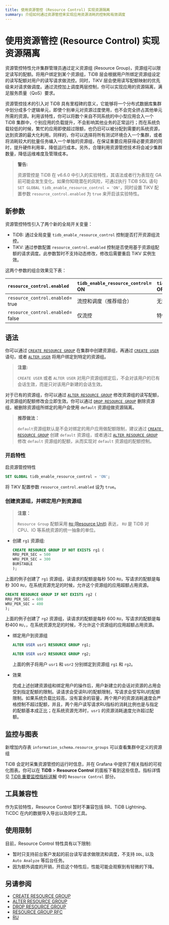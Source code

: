 ```yaml
---
title: 使用资源管控 (Resource Control) 实现资源隔离
summary: 介绍如何通过资源管控来实现应用资源消耗的控制和有效调度
---
```


# 使用资源管控 (Resource Control) 实现资源隔离

资源管控特性允许集群管理员通过定义资源组 (Resource Group)，资源组可以限定读写的配额。将用户绑定到某个资源组，TiDB 层会根据用户所绑定资源组设定的读写配额对用户的读写请求做流控。同时，TiKV 层会使用读写配额映射的优先级来对请求做调度。通过流控加上调度两层控制，你可以实现应用的资源隔离，满足服务质量（QoS）要求。

资源管控技术的引入对 TiDB 具有里程碑的意义，它能够将一个分布式数据库集群中划分成多个逻辑单元，即使个别单元对资源过度使用，也不会完全挤占其他单元所需的资源。利用该特性，你可以将数个来自不同系统的中小型应用合入一个 TiDB 集群中，个别应用的负载提升，不会影响其他业务的正常运行；而在系统负载较低的时候，繁忙的应用即使超过限额，也仍旧可以被分配到需要的系统资源，达到资源的最大化利用。同样的，你可以选择将所有测试环境合入一个集群，或者将消耗较大的批量任务编入一个单独的资源组，在保证重要应用获得必要资源的同时，提升硬件利用率，降低运行成本。另外，合理利用资源管控技术将会减少集群数量，降低运维难度及管理成本。

> **警告:**
>
>资源管控是 TiDB 在 v6.6.0 中引入的实验特性，其语法或者行为表现在 GA 前可能会发生变化。如果你知晓潜在的风险，可通过执行 TiDB SQL 语句`SET GLOBAL tidb_enable_resource_control = 'ON'`，同时设置 TiKV 配置参数 `resource_control.enabled` 为 `true` 来开启该实验特性。

## 新参数

资源管控特性引入了两个新的全局开关变量：

* TiDB: 通过全局变量 `tidb_enable_resource_control` 控制是否打开资源组流控。
* TiKV: 通过参数配置 `resource_control.enabled` 控制是否使用基于资源组配额的请求调度。此参数暂时不支持动态修改，修改后需要重启 TiKV 实例生效。

这两个参数的组合效果见下表：

| `resource_control.enabled`  | `tidb_enable_resource_control`= ON   | `tidb_enable_resource_control`= OFF  |
|:----------------------------|:-------------------------------------|:------------------------------------|
| `resource_control.enabled`= true  |  流控和调度（推荐组合）            | 无效配置                         |  
| `resource_control.enabled`= false |  仅流控                         |  特性被关闭                   |

## 语法

你可以通过 [`CREATE RESOURCE GROUP`](/sql-statements/sql-statement-create-resource-group.md) 在集群中创建资源组，再通过 [`CREATE USER`](/sql-statements/sql-statement-create-user.md) 语句，或者 [`ALTER USER`](/sql-statements/sql-statement-alter-user.md) 将用户绑定到特定的资源组。

> **注意:**
> 
> `CREATE USER` 或者 `ALTER USER` 对用户资源组绑定后，不会对该用户的已有会话生效，而是只对该用户新建的会话生效。

对于已有的资源组，你可以通过 [`ALTER RESOURCE GROUP`](/sql-statements/sql-statement-alter-resource-group.md) 修改资源组的读写配额，对资源组的配额修改会立即生效。你可以通过 [`DROP RESOURCE GROUP`](/sql-statements/sql-statement-drop-resource-group.md) 删除资源组，被删除资源组所绑定的用户会使用 `default` 资源组做资源隔离。

> **推荐做法：**
> 
> `default`资源组默认是不会对绑定的用户应用做配额限制，建议通过 [`CREATE RESOURCE GROUP`](/sql-statements/sql-statement-create-resource-group.md) 创建 `default` 资源组，或者通过 [`ALTER RESOURCE GROUP`](/sql-statements/sql-statement-alter-resource-group.md) 修改 `default` 资源组的配额，从而实现对 `default` 资源组的配额控制。

### 开启特性

启资源管控特性

```sql
SET GLOBAL tidb_enable_resource_control = 'ON';
```

将 TiKV 配置参数 `resource_control.enabled` 设为 `true`。

### 创建资源组，并绑定用户到资源组

>**注意：**
>
> `Resource Group` 配额采用 [`RU` (Resource Unit)](/tidb-RU.md) 表达， `RU` 是 TiDB 对 CPU、IO 等系统资源的统一抽象的单位。

- 创建 `rg1` 资源组:

    ```sql
    CREATE RESOURCE GROUP IF NOT EXISTS rg1 (
    RRU_PER_SEC = 500
    WRU_PER_SEC = 300
    BURSTABLE
    );
    ```

上面的例子创建了 `rg1` 资源组，读请求的配额是每秒 500 `RU`，写请求的配额是每秒 300 `RU`，在系统资源充足的时候，允许这个资源组的应用超额占用资源。

```sql
CREATE RESOURCE GROUP IF NOT EXISTS rg2 (
RRU_PER_SEC = 600
WRU_PER_SEC = 400
);
```

上面的例子创建了 `rg2` 资源组，读请求的配额是每秒 600 `RU`，写请求的配额是每秒400 `RU`，，在系统资源充足的时候，不允许这个资源组的应用超额占用资源。

- 绑定用户到资源组

    ```sql
    ALTER USER usr1 RESOURCE GROUP rg1;
    ```

    ```sql
    ALTER USER usr2 RESOURCE GROUP rg2;
    ```

    上面的例子将用户 `usr1` 和 `usr2` 分别绑定到资源组 `rg1` 和 `rg2`。

- 效果

  完成上述创建资源组和绑定用户的操作后，用户新建立的会话对资源的占用会受到指定配额的限制。读请求会受读RU的配额限制，写请求会受写RU的配额限制。如果系统负载比较高，没有富余的容量，两个用户的资源消耗速度会严格控制不超过配额，并且，两个用户读写请求RU指标的消耗比例也是与指定的配额基本成正比；在系统资源充沛时，`usr1` 的资源消耗速度允许超过配额。

## 监控与图表

新增加内存表 `information_schema.resource_groups` 可以查看集群中定义的资源组

TiDB 会定时采集资源管控的运行时信息，并在 Grafana 中提供了相关指标的可视化图表。你可以在 **TiDB** > **Resource Control** 的面板下看到这些信息。指标详情见 [TiDB 重要监控指标详解](/grafana-tidb-dashboard.md) 中的 `Resource Control` 部分。

## 工具兼容性

作为实验特性，Resource Control 暂时不兼容包括 BR、TiDB Lightning、TiCDC 在内的数据导入导出以及同步工具。

## 使用限制

目前，Resource Control 特性具有以下限制:

* 暂时只支持前台客户发起的前台读写请求做限流和调度，不支持 `DDL`, 以及 `Auto Analyze` 等后台任务。
* 因为额外调度的开销，开启这个特性后，性能可能会观察到有轻微的下降。

## 另请参阅

* [CREATE RESOURCE GROUP](/sql-statements/sql-statement-create-resource-group.md)
* [ALTER RESOURCE GROUP](/sql-statements/sql-statement-alter-resource-group.md)
* [DROP RESOURCE GROUP](/sql-statements/sql-statement-drop-resource-group.md)
* [RESOURCE GROUP RFC](https://docs.google.com/document/d/1sV5EVv8Cdpc6aBCDihc2akpE0iuantPf/)
* [RU](/tidb-RU.md)